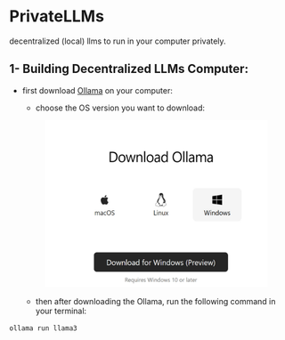 # PrivateLLMs

decentralized (local) llms to run in your computer privately. 

## 1- Building Decentralized LLMs Computer:
  - first download [Ollama](https://ollama.com/download/) on your computer:
      - choose the OS version you want to download:
        
    <p align="center">
      <img src="https://github.com/Esmail-ibraheem/Private-llms/blob/main/ollama.jpg" alt="Your Image Description" width="400" height=300">
    </p>

    - then after downloading the Ollama, run the following command in your terminal:
```
ollama run llama3
```
